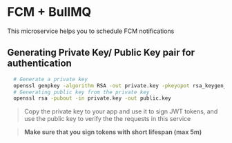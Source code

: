 # FCM + BullMQ

This microservice helps you to schedule FCM notifications

## Generating Private Key/ Public Key pair for authentication

```bash
  # Generate a private key
  openssl genpkey -algorithm RSA -out private.key -pkeyopot rsa_keygen_bits:2048
  # Generating public key from the private key
  openssl rsa -pubout -in private.key -out public.key
```

> Copy the private key to your app and use it to sign JWT tokens, and use the public key to verify the the requests in this service

> **Make sure that you sign tokens with short lifespan (max 5m)**
